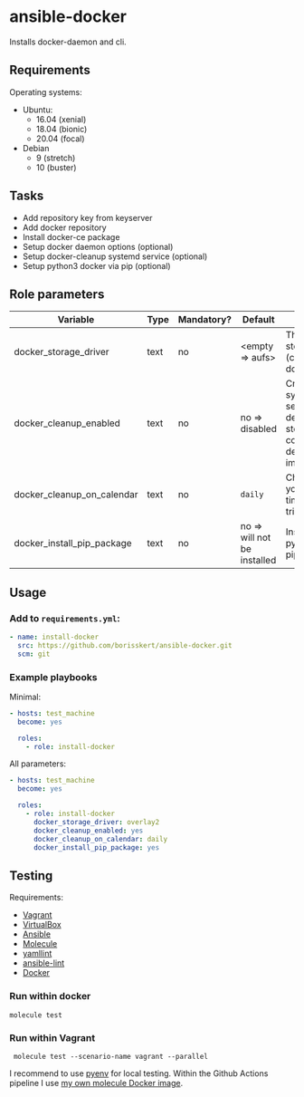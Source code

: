 # ansible-docker

Installs docker-daemon and cli.

## Requirements

Operating systems:

* Ubuntu:
  * 16.04 (xenial)
  * 18.04 (bionic)
  * 20.04 (focal)
* Debian
  * 9 (stretch)
  * 10 (buster)

## Tasks

* Add repository key from keyserver
* Add docker repository
* Install docker-ce package
* Setup docker daemon options (optional)
* Setup docker-cleanup systemd service (optional)
* Setup python3 docker via pip (optional)

## Role parameters

| Variable      | Type | Mandatory? | Default | Description           |
|---------------|------|------------|---------|-----------------------|
| docker_storage_driver | text | no        | <empty => aufs> | The docker storage driver (consider documentation) |
| docker_cleanup_enabled | text | no       | no => disabled  | Creates a systemd service to delete all stopped containers and delete unused images |
| docker_cleanup_on_calendar | text | no   | `daily`         | Choose when your cleanup timer will be triggered                                    |
| docker_install_pip_package  | text | no  | no => will not be installed | Installs the python docker pip package                                  |

## Usage

### Add to `requirements.yml`:

```yaml
- name: install-docker
  src: https://github.com/borisskert/ansible-docker.git
  scm: git
```

### Example playbooks

Minimal:

```yaml
- hosts: test_machine
  become: yes

  roles:
    - role: install-docker
```

All parameters:

```yaml
- hosts: test_machine
  become: yes

  roles:
    - role: install-docker
      docker_storage_driver: overlay2
      docker_cleanup_enabled: yes
      docker_cleanup_on_calendar: daily
      docker_install_pip_package: yes
```

## Testing

Requirements:

* [Vagrant](https://www.vagrantup.com/)
* [VirtualBox](https://www.virtualbox.org/)
* [Ansible](https://docs.ansible.com/)
* [Molecule](https://molecule.readthedocs.io/en/latest/index.html)
* [yamllint](https://yamllint.readthedocs.io/en/stable/#)
* [ansible-lint](https://docs.ansible.com/ansible-lint/)
* [Docker](https://docs.docker.com/)

### Run within docker

```shell script
molecule test
```

### Run within Vagrant

```shell script
 molecule test --scenario-name vagrant --parallel
```

I recommend to use [pyenv](https://github.com/pyenv/pyenv) for local testing.
Within the Github Actions pipeline I use [my own molecule Docker image](https://github.com/borisskert/docker-molecule).
